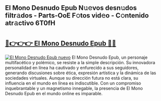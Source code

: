 ## El Mono Desnudo Epub N𝚞𝚎vos desn𝚞dos filtr𝚊dos - Parts-OoE F𝚘tos vid𝚎o - C𝚘ntenido atr𝚊ctivo 6T0fH

# <h2><a href="http://mb65lm.tromn.icu/?c=El+Mono+Desnudo+Epub">🔗👉👉👉 El Mono Desnudo Epub 🔗🔗</a></h2>

[![El Mono Desnudo Epub nuevo](https://i.imgur.com/pEAQMta.gif)](http://mb65lm.tromn.icu/?c=El+Mono+Desnudo+Epub)
El Mono Desnudo Epub, un personaje multifacético y polémico, se resiste a la simple descripción. Su innovadora personalidad en línea ha cautivado y enfurecido a sus seguidores, generando discusiones sobre ética, expresión artística y la dinámica de las sociedades virtuales. Aunque su dirección futura no está clara, su influencia en el mundo en línea es indiscutible. Con un compromiso inquebrantable y un magnetismo innegable, la presencia de El Mono Desnudo Epub en el mundo online es imparable.
